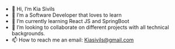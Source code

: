 - 👋 Hi, I’m Kia Sivils
- 👀 I’m a Software Developer that loves to learn
- 🌱 I’m currently learning React JS and SpringBoot 
- 💞️ I’m looking to collaborate on different projects with all technical backgrounds. 
- 📫 How to reach me an email: Kiasivils@gmail.com

<!---
Sivils2018/Sivils2018 is a ✨ special ✨ repository because its `README.md` (this file) appears on your GitHub profile.
You can click the Preview link to take a look at your changes.
--->
